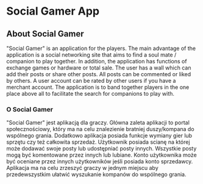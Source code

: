 # Social Gamer App #

## About Social Gamer ##

"Social Gamer" is an application for the players. The main advantage of the application is a social networking site that aims to find a soul mate / companion to play together. In addition, the application has functions of exchange games or hardware or total sale.
The user has a wall which can add their posts or share other posts. All posts can be commented or liked by others.
A user account can be rated by other users if you have a merchant account.
The application is to band together players in the one place above all to facilitate the search for companions to play with.

### O Social Gamer ###

"Social Gamer" jest aplikacją dla graczy. Główna zaleta aplikacji to portal społecznościowy, który ma na celu znalezienie bratniej duszy/kompana do wspólnego grania. Dodatkowo aplikacja posiada funkcje wymiany gier lub sprzętu czy też całkowita sprzedaż.
Użytkownik posiada scianę na której może dodawać swoje posty lub udostępniać posty innych. Wszystkie posty mogą być komentowane przez innych lub lubiane.
Konto użytkownika może być oceniane przez innych użytkowników jeśli posiada konto sprzedawcy.
Aplikacja ma na celu zrzeszyć graczy w jednym miejscu aby przedewszystkim ułatwić wyszukanie kompanów do wspólnego grania.